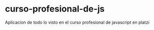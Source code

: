 # curso-profesional-de-js
Aplicacion de todo lo visto en el curso profesional de javascript en platzi
